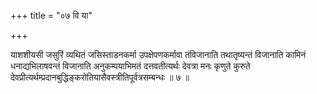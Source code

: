 +++
title = "०७ वि या"

+++

याशशीयसी जसुरिं व्यथितं जसिस्ताडनकर्मा उपक्षेपणकर्मावा तंविजानाति तथातृष्यन्तं विजानाति कामिनं धनाद्यभिलाषवन्तं विजानाति अनुकम्पयाभिमतं दत्तवतीत्यर्थः देवत्रा मनः कृणुते कुरुते देवप्रीत्यर्थम्प्रदानबुद्धिङ्करोतियासैवस्त्रीतिपूर्वत्रसम्बन्धः ॥ ७ ॥